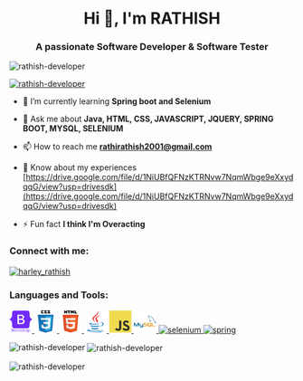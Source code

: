 <h1 align="center">Hi 👋, I'm RATHISH</h1>
<h3 align="center">A passionate Software Developer & Software Tester</h3>

<p align="left"> <img src="https://komarev.com/ghpvc/?username=rathish-developer&label=Profile%20views&color=0e75b6&style=flat" alt="rathish-developer" /> </p>

<p align="left"> <a href="https://github.com/ryo-ma/github-profile-trophy"><img src="https://github-profile-trophy.vercel.app/?username=rathish-developer" alt="rathish-developer" /></a> </p>

- 🌱 I’m currently learning **Spring boot and Selenium**

- 💬 Ask me about **Java, HTML, CSS, JAVASCRIPT, JQUERY, SPRING BOOT, MYSQL, SELENIUM**

- 📫 How to reach me **rathirathish2001@gmail.com**

- 📄 Know about my experiences [https://drive.google.com/file/d/1NiUBfQFNzKTRNvw7NqmWbge9eXxydqqG/view?usp=drivesdk](https://drive.google.com/file/d/1NiUBfQFNzKTRNvw7NqmWbge9eXxydqqG/view?usp=drivesdk)

- ⚡ Fun fact **I think I'm Overacting**

<h3 align="left">Connect with me:</h3>
<p align="left">
<a href="https://instagram.com/harley_rathish" target="blank"><img align="center" src="https://raw.githubusercontent.com/rahuldkjain/github-profile-readme-generator/master/src/images/icons/Social/instagram.svg" alt="harley_rathish" height="30" width="40" /></a>
</p>

<h3 align="left">Languages and Tools:</h3>
<p align="left"> <a href="https://getbootstrap.com" target="_blank" rel="noreferrer"> <img src="https://raw.githubusercontent.com/devicons/devicon/master/icons/bootstrap/bootstrap-plain-wordmark.svg" alt="bootstrap" width="40" height="40"/> </a> <a href="https://www.w3schools.com/css/" target="_blank" rel="noreferrer"> <img src="https://raw.githubusercontent.com/devicons/devicon/master/icons/css3/css3-original-wordmark.svg" alt="css3" width="40" height="40"/> </a> <a href="https://www.w3.org/html/" target="_blank" rel="noreferrer"> <img src="https://raw.githubusercontent.com/devicons/devicon/master/icons/html5/html5-original-wordmark.svg" alt="html5" width="40" height="40"/> </a> <a href="https://www.java.com" target="_blank" rel="noreferrer"> <img src="https://raw.githubusercontent.com/devicons/devicon/master/icons/java/java-original.svg" alt="java" width="40" height="40"/> </a> <a href="https://developer.mozilla.org/en-US/docs/Web/JavaScript" target="_blank" rel="noreferrer"> <img src="https://raw.githubusercontent.com/devicons/devicon/master/icons/javascript/javascript-original.svg" alt="javascript" width="40" height="40"/> </a> <a href="https://www.mysql.com/" target="_blank" rel="noreferrer"> <img src="https://raw.githubusercontent.com/devicons/devicon/master/icons/mysql/mysql-original-wordmark.svg" alt="mysql" width="40" height="40"/> </a> <a href="https://www.selenium.dev" target="_blank" rel="noreferrer"> <img src="https://raw.githubusercontent.com/detain/svg-logos/780f25886640cef088af994181646db2f6b1a3f8/svg/selenium-logo.svg" alt="selenium" width="40" height="40"/> </a> <a href="https://spring.io/" target="_blank" rel="noreferrer"> <img src="https://www.vectorlogo.zone/logos/springio/springio-icon.svg" alt="spring" width="40" height="40"/> </a> </p>

<p><img align="left" src="https://github-readme-stats.vercel.app/api/top-langs?username=rathish-developer&show_icons=true&locale=en&layout=compact" alt="rathish-developer" /></p>

<p>&nbsp;<img align="center" src="https://github-readme-stats.vercel.app/api?username=rathish-developer&show_icons=true&locale=en" alt="rathish-developer" /></p>

<p><img align="center" src="https://github-readme-streak-stats.herokuapp.com/?user=rathish-developer&" alt="rathish-developer" /></p>
